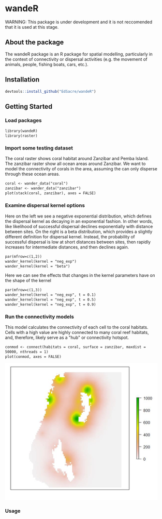 # wandeR
WARNING: This package is under development and it is not reccomended that it is used at this stage.
## About the package
The wandeR package is an R package for spatial modelling, particularly in the context of connectivity or dispersal activities (e.g. the movement of animals, people, fishing boats, cars, etc.).

## Installation
``` r
devtools::install_github("EdSacre/wandeR")
```

## Getting Started
### Load packages
```{r}
library(wandeR)
library(raster)
```

### Import some testing dataset
The coral raster shows coral habitat around Zanzibar and Pemba Island.
The zanzibar raster show all ocean areas around Zanzibar.
We want to model the connectivity of corals in the area, assuming the can only
disperse through these ocean areas.
```{r, out.width="680px", out.height="300px", fig.width=10, fig.height=4, fig.align = 'center'}
coral <- wander_data("coral")
zanzibar <- wander_data("zanzibar")
plot(stack(coral, zanzibar), axes = FALSE)
```

### Examine dispersal kernel options
Here on the left we see a negative exponential distribution, which defines the dispersal kernel as decaying in
an exponential fashion. In other words, like likelihood of successful dispersal declines exponentially with distance between sites.
On the right is a beta distribution, which provides a slightly different definition for dispersal kernel.
Instead, the probability of successful dispersal is low at short distances between sites, then rapidly increases for intermediate
distances, and then declines again.
```{r, out.width="680px", out.height="300px", fig.width=10, fig.height=4}
par(mfrow=c(1,2))
wander_kernel(kernel = "neg_exp")
wander_kernel(kernel = "beta")
```

Here we can see the effects that changes in the kernel parameters have on the shape of the kernel
```{r, out.width="680px", out.height="300px", fig.width=10, fig.height=4}
par(mfrow=c(1,3))
wander_kernel(kernel = "neg_exp", t = 0.1)
wander_kernel(kernel = "neg_exp", t = 0.5)
wander_kernel(kernel = "neg_exp", t = 0.9)
```

### Run the connectivity models
This model calculates the connectivity of each cell to the coral habitats. 
Cells with a high value are highly connected to many coral reef habitats,
and, therefore, likely serve as a "hub" or connectivity hotspot.
```{r, out.width="400px", out.height="400px", fig.width=7, fig.height=7, fig.align = 'center'}
conmod <- connect(habitats = coral, surface = zanzibar, maxdist = 50000, nthreads = 1)
plot(conmod, axes = FALSE)
```
![Alt text](inst/images/connect.JPG)

### Usage

